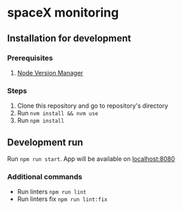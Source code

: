 # spaceX monitoring

## Installation for development
### Prerequisites

1. [Node Version Manager](https://github.com/nvm-sh/nvm)

### Steps

1. Clone this repository and go to repository's directory
2. Run `nvm install && nvm use`
3. Run `npm install`

## Development run

Run `npm run start`. App will be available on [localhost:8080](http://localhost:8080)

### Additional commands

- Run linters `npm run lint`
- Run linters fix `npm run lint:fix`